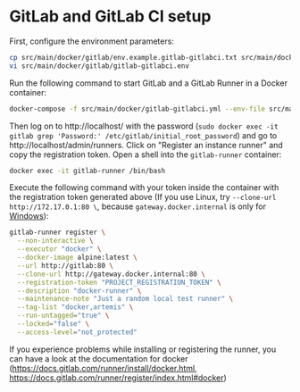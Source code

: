 # GitLab and GitLab CI setup

First, configure the environment parameters:
```bash
cp src/main/docker/gitlab/env.example.gitlab-gitlabci.txt src/main/docker/gitlab/gitlab-gitlabci.env
vi src/main/docker/gitlab/gitlab-gitlabci.env
```

Run the following command to start GitLab and a GitLab Runner in a Docker container:
```bash
docker-compose -f src/main/docker/gitlab-gitlabci.yml --env-file src/main/docker/gitlab/gitlab-gitlabci.env up --build -d
```

Then log on to http://localhost/ with the password (`sudo docker exec -it gitlab grep 'Password:' /etc/gitlab/initial_root_password`) and go to http://localhost/admin/runners.
Click on "Register an instance runner" and copy the registration token.
Open a shell into the `gitlab-runner` container:
```bash
docker exec -it gitlab-runner /bin/bash
```
Execute the following command with your token inside the container with the registration token generated above (If you use Linux, try `--clone-url http://172.17.0.1:80 \`, because `gateway.docker.internal` is only for [Windows](https://docs.docker.com/desktop/windows/networking/#use-cases-and-workarounds)):
```bash
gitlab-runner register \
  --non-interactive \
  --executor "docker" \
  --docker-image alpine:latest \
  --url http://gitlab:80 \
  --clone-url http://gateway.docker.internal:80 \
  --registration-token "PROJECT_REGISTRATION_TOKEN" \
  --description "docker-runner" \
  --maintenance-note "Just a random local test runner" \
  --tag-list "docker,artemis" \
  --run-untagged="true" \
  --locked="false" \
  --access-level="not_protected"
```

If you experience problems while installing or registering the runner, you can have a look at the documentation for docker (https://docs.gitlab.com/runner/install/docker.html, https://docs.gitlab.com/runner/register/index.html#docker)
